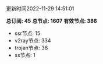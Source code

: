更新时间2022-11-29 14:51:01

**总订阅: 45**
**总节点: 1607**
**有效节点: 386**
- ssr节点: 15
- v2ray节点: 334
- trojan节点: 36
- ss节点: 1
